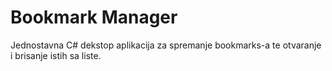 Bookmark Manager
===============
Jednostavna C# dekstop aplikacija za spremanje bookmarks-a te otvaranje i brisanje istih sa liste.
